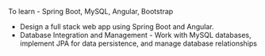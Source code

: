 To learn - Spring Boot, MySQL, Angular, Bootstrap


- Design a full stack web app using Spring Boot and Angular.
- Database Integration and Management - Work with MySQL databases, implement JPA for data persistence, and manage database relationships
